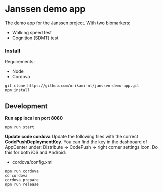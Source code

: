 # Janssen demo app

The demo app for the Janssen project. With two biomarkers:

- Walking speed test
- Cognition (SDMT) test

### Install

Requirements:

- Node
- Cordova

```
git clone https://github.com/orikami-nl/janssen-demo-app.git
npm install
```

## Development

**Run app local on port 8080**

```
npm run start
```

**Update code cordova**
Update the following files with the correct **CodePushDeploymentKey**. You can find the key in the dashboard of AppCenter under: Distribute -> CodePush -> right corner settings icon. Do this for both iOS and Android:

- cordova/config.xml

```
npm run cordova
cd cordova
cordova prepare
npm run release
```
